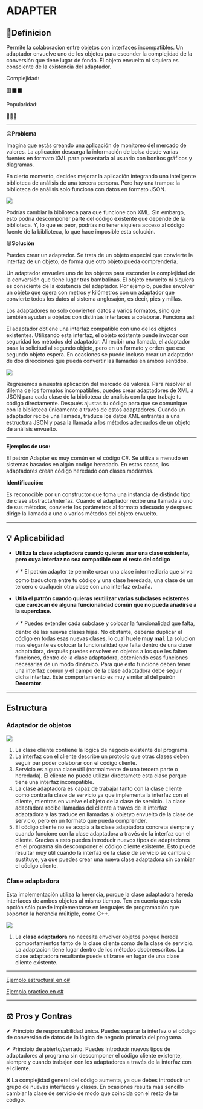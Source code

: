 # **ADAPTER**
## 📖Definicion

Permite la colaboracion entre objetos con interfaces incompatibles. Un adaptador envuelve uno de los objetos para esconder la complejidad de la conversión que tiene lugar de fondo. El objeto envuelto ni siquiera es consciente de la existencia del adaptador. 

Complejidad:

🟥⬛⬛

Popularidad:

💚💚💚

***
😟**Problema** 

Imagina que estás creando una aplicación de monitoreo del mercado de valores. La aplicación descarga la información de bolsa desde varias fuentes en formato XML para presentarla al usuario con bonitos gráficos y diagramas.

En cierto momento, decides mejorar la aplicación integrando una inteligente biblioteca de análisis de una tercera persona. Pero hay una trampa: la biblioteca de análisis solo funciona con datos en formato JSON.

![](https://refactoring.guru/images/patterns/diagrams/adapter/problem-es.png)

Podrías cambiar la biblioteca para que funcione con XML. Sin embargo, esto podría descomponer parte del código existente que depende de la biblioteca. Y, lo que es peor, podrías no tener siquiera acceso al código fuente de la biblioteca, lo que hace imposible esta solución.

😄**Solución** 

Puedes crear un adaptador. Se trata de un objeto especial que convierte la interfaz de un objeto, de forma que otro objeto pueda comprenderla.

Un adaptador envuelve uno de los objetos para esconder la complejidad de la conversión que tiene lugar tras bambalinas. El objeto envuelto ni siquiera es consciente de la existencia del adaptador. Por ejemplo, puedes envolver un objeto que opera con metros y kilómetros con un adaptador que convierte todos los datos al sistema anglosajón, es decir, pies y millas.

Los adaptadores no solo convierten datos a varios formatos, sino que también ayudan a objetos con distintas interfaces a colaborar. Funciona así:

El adaptador obtiene una interfaz compatible con uno de los objetos existentes.
Utilizando esta interfaz, el objeto existente puede invocar con seguridad los métodos del adaptador.
Al recibir una llamada, el adaptador pasa la solicitud al segundo objeto, pero en un formato y orden que ese segundo objeto espera.
En ocasiones se puede incluso crear un adaptador de dos direcciones que pueda convertir las llamadas en ambos sentidos.

![](https://refactoring.guru/images/patterns/diagrams/adapter/solution-es.png)

Regresemos a nuestra aplicación del mercado de valores. Para resolver el dilema de los formatos incompatibles, puedes crear adaptadores de XML a JSON para cada clase de la biblioteca de análisis con la que trabaje tu código directamente. Después ajustas tu código para que se comunique con la biblioteca únicamente a través de estos adaptadores. Cuando un adaptador recibe una llamada, traduce los datos XML entrantes a una estructura JSON y pasa la llamada a los métodos adecuados de un objeto de análisis envuelto.

***

**Ejemplos de uso:** 

El patrón Adapter es muy común en el código C#. Se utiliza a menudo en sistemas basados en algún codigo heredado. En estos casos, los adaptadores crean código heredado con clases modernas.

**Identificación:**

 Es reconocible por un constructor que toma una instancia de distindo tipo de clase abstracta/interfaz. Cuando el adaptador recibe una llamada a uno de sus métodos, convierte los parámetros al formato adecuado y despues dirige la llamada a uno o varios métodos del objeto envuelto.
* * * * *
## 💡 Aplicabilidad

*  **Utiliza la clase adaptadora cuando quieras usar una clase existente, pero cuya interfaz no sea compatible con el resto del código**

   ⚡ *  El patrón adapter te permite crear una clase intermediaria que sirva como traductora entre tu código y una clase heredada, una clase de un tercero o cualqueir otra clase con una interfaz extraña.

* **Utila el patrón cuando quieras reutilizar varias subclases existentes que carezcan de alguna funcionalidad común que no pueda añadirse a la superclase.**

   ⚡ *  Puedes extender cada subclase y colocar la funcionalidad que falta, dentro de las nuevas clases hijas. No obstante, deberás duplicar el código en todas esas nuevas clases, lo cual **huele muy mal**. La solucion mas elegante es colocar la funcionalidad que falta dentro de una clase adaptadora, después puedes envolver en objetos a los que les falten funciones, dentro de la clase adaptadora, obteniendo esas funciones necesarias de un modo dinámico. Para que esto funcione deben tener una interfaz comun y el campo de la clase adaptadora debe seguir dicha interfaz. Este comportamiento es muy similar al del patrón **Decorator**.
* * * * *
## Estructura

### Adaptador de objetos

![](https://refactoring.guru/images/patterns/diagrams/adapter/structure-object-adapter.png)

1. La clase cliente contiene la logica de negocio existente del programa.
2. La interfaz con el cliente describe un protoclo que otras clases deben seguir par poder colaborar con el código cliente.
3. Servicio es alguna clase útil (normalmente de una tercera parte o heredada). El cliente no puede utilizar directamete esta clase porque tiene una interfaz incompatible.
4. La clase adaptadora es capaz de trabajar tanto con la clase cliente como contra la clase de servicio ya que implementa la interfaz con el cliente, mientras en vuelve el objeto de la clase de servicio. La clase adaptadora recibe llamadas del cliente a través de la interfaz adaptadora y las traduce en llamadas al objetyo envuelto de la clase de servicio, pero en un formato que pueda comprender.
5. El código cliente no se acopla a la clase adaptadora concreta siempre y cuando funcione con la clase adaptadora a través de la interfaz con el cliente. Gracias a esto puedes introducir nuevos tipos de adaptadores en el programa sin descomponer el código cliente existente. Esto puede resultar muy útil cuando la interfaz de la clase de servicio se cambia o sustituye, ya que puedes crear una nueva clase adaptadora sin cambiar el código cliente.

### Clase adaptadora

Esta implementación utiliza la herencia, porque la clase adaptadora hereda interfaces de ambos objetos al mismo tiempo. Ten en cuenta que esta opción sólo puede implementarse en lenguajes de programación que soporten la herencia múltiple, como C++.


![](https://refactoring.guru/images/patterns/diagrams/adapter/structure-class-adapter.png)

1. La **clase adaptadora** no necesita envolver objetos porque hereda comportamientos tanto de la clase cliente como de la clase de servicio. La adaptacion tiene lugar dentro de los métodos dsobreescritos. La clase adaptadora resultante puede utilzarse en lugar de una clase cliente existente.
****

[Ejemplo estructural en c#](CodeExample\AdapterStructuralCode\Program.cs)

[Ejemplo practico en c#](CodeExample\RealWorldExample\Program.cs)

* * * * *
## ⚖ Pros y Contras

✔ Principio de responsabilidad única. Puedes separar la interfaz o el código de conversión de datos de la lógica de negocio primaria del programa.

✔ Principio de abierto/cerrado. Puedes introducir nuevos tipos de adaptadores al programa sin descomponer el código cliente existente, siempre y cuando trabajen con los adaptadores a través de la interfaz con el cliente. 

❌ La complejidad general del código aumenta, ya que debes introducir un grupo de nuevas interfaces y clases. En ocasiones resulta más sencillo cambiar la clase de servicio de modo que coincida con el resto de tu código.

